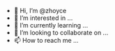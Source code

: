 - 👋 Hi, I’m @zhoyce
- 👀 I’m interested in ...
- 🌱 I’m currently learning ...
- 💞️ I’m looking to collaborate on ...
- 📫 How to reach me ...

<!---
zhoyce/zhoyce is a ✨ special ✨ repository because its `README.md` (this file) appears on your GitHub profile.
You can click the Preview link to take a look at your changes.
--->
